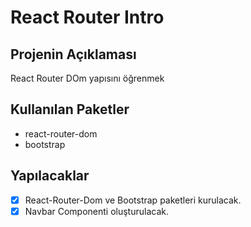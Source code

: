 # React Router Intro

## Projenin Açıklaması
React Router DOm yapısını öğrenmek

## Kullanılan Paketler
* react-router-dom
* bootstrap

## Yapılacaklar
* [x] React-Router-Dom ve Bootstrap paketleri kurulacak.
* [x] Navbar Componenti oluşturulacak.